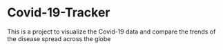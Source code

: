 # Covid-19-Tracker
This is a project to visualize the Covid-19 data and compare the trends of the disease spread across the globe
